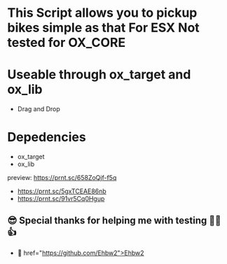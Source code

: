 # This Script allows you to pickup bikes simple as that For ESX Not tested for OX_CORE

# Useable through ox_target and ox_lib

* Drag and Drop

# Depedencies
- ox_target
- ox_lib

preview: https://prnt.sc/658ZoQjf-f5q
- https://prnt.sc/5gxTCEAE86nb
- https://prnt.sc/91vr5Cq0Hgup
## 😎 Special thanks for helping me with testing 👊😉👍
- 💪 href="https://github.com/Ehbw2">Ehbw2</a>
